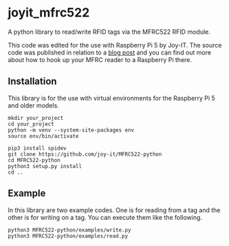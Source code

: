 # joyit_mfrc522

A python library to read/write RFID tags via the MFRC522 RFID module.

This code was edited for the use with Raspberry Pi 5 by Joy-IT. The source code was published in relation to a [blog post](https://pimylifeup.com/raspberry-pi-rfid-rc522/) and you can find out more about how to hook up your MFRC reader to a Raspberry Pi there.

## Installation

This library is for the use with virtual environments for the Raspberry Pi 5 and older models.

```
mkdir your_project
cd your_project
python -m venv --system-site-packages env
source env/bin/activate

pip3 install spidev
git clone https://github.com/joy-it/MFRC522-python
cd MFRC522-python
python3 setup.py install
cd ..
```

## Example
In this library are two example codes. One is for reading from a tag and the other is for writing on a tag. You can execute them like the following.

```
python3 MFRC522-python/examples/write.py
python3 MFRC522-python/examples/read.py
```
